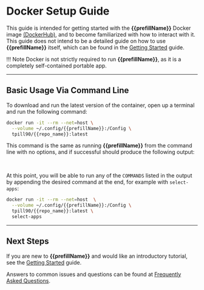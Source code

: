 # Docker Setup Guide

This guide is intended for getting started with the **{{prefillName}}** Docker image [(DockerHub)](https://hub.docker.com/r/tpill90/{{repo_name}}/tags), and to become familiarized with how to interact with it.  This guide does not intend to be a detailed guide on how to use **{{prefillName}}** itself, which can be found in the [Getting Started](https://github.com/tpill90/{{repo_name}}#getting-started) guide.

!!! Note
    Docker is not strictly required to run **{{prefillName}}**,  as it is a completely self-contained portable app.

-----

## Basic Usage Via Command Line

To download and run the latest version of the container, open up a terminal and run the following command:

```bash
docker run -it --rm --net=host \
  --volume ~/.config/{{prefillName}}:/Config \
  tpill90/{{repo_name}}:latest 
```

This command is the same as running **{{prefillName}}** from the command line with no options, and if successful should produce the following output:

<div data-cli-player="../casts/docker-pull.cast"></div>
<br>

At this point, you will be able to run any of the `COMMANDS` listed in the output by appending the desired command at the end, for example with `select-apps`:

```Bash
docker run -it --rm --net=host  \
  --volume ~/.config/{{prefillName}}:/Config \
  tpill90/{{repo_name}}:latest \
  select-apps
```

-----

## Next Steps

If you are new to **{{prefillName}}** and would like an introductory tutorial, see the [Getting Started](https://github.com/tpill90/{{repo_name}}#getting-started) guide. 

Answers to common issues and questions can be found at [Frequently Asked Questions](https://github.com/tpill90/{{repo_name}}#frequently-asked-questions).  
